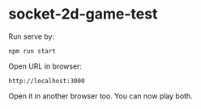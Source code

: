 # socket-2d-game-test

Run serve by:

    npm run start

Open URL in browser:

    http://localhost:3000

Open it in another browser too.
You can now play both.
